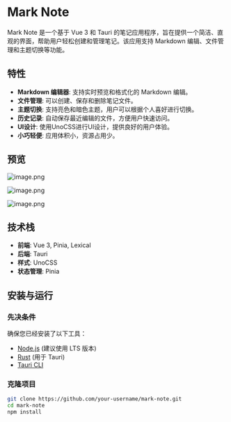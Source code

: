 # Mark Note

Mark Note 是一个基于 Vue 3 和 Tauri 的笔记应用程序，旨在提供一个简洁、直观的界面，帮助用户轻松创建和管理笔记。该应用支持 Markdown 编辑、文件管理和主题切换等功能。

## 特性

- **Markdown 编辑器**: 支持实时预览和格式化的 Markdown 编辑。
- **文件管理**: 可以创建、保存和删除笔记文件。
- **主题切换**: 支持亮色和暗色主题，用户可以根据个人喜好进行切换。
- **历史记录**: 自动保存最近编辑的文件，方便用户快速访问。
- **UI设计**: 使用UnoCSS进行UI设计，提供良好的用户体验。
- **小巧轻便**: 应用体积小，资源占用少。

## 预览

![image.png](https://cloundpic.obs.cn-east-3.myhuaweicloud.com/images/20250117171705.png)

![image.png](https://cloundpic.obs.cn-east-3.myhuaweicloud.com/images/20250117171744.png)

![image.png](https://cloundpic.obs.cn-east-3.myhuaweicloud.com/images/20250117171821.png)

## 技术栈

- **前端**: Vue 3, Pinia, Lexical
- **后端**: Tauri
- **样式**: UnoCSS
- **状态管理**: Pinia

## 安装与运行

### 先决条件

确保您已经安装了以下工具：

- [Node.js](https://nodejs.org/) (建议使用 LTS 版本)
- [Rust](https://www.rust-lang.org/) (用于 Tauri)
- [Tauri CLI](https://tauri.app/v1/guides/getting-started/installation)

### 克隆项目

```bash
git clone https://github.com/your-username/mark-note.git
cd mark-note
npm install
```
